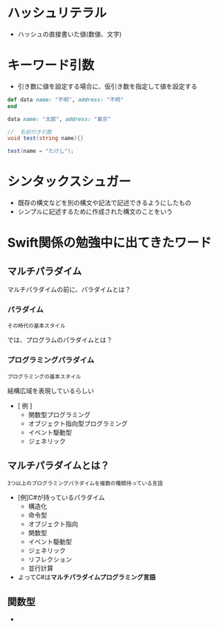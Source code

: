 # ハッシュリテラル
- ハッシュの直接書いた値(数値、文字)
# キーワード引数
- 引き数に値を設定する場合に、仮引き数を指定して値を設定する
```ruby
def data name: "不明", address: "不明"
end

data name: "太郎", address: "東京"
```
```c#
//  名前付き引数
void test(string name){}

test(name = "たけし");
```
# シンタックスシュガー
- 既存の構文などを別の構文や記法で記述できるようにしたもの
- シンプルに記述するために作成された構文のことをいう

# Swift関係の勉強中に出てきたワード

## マルチパラダイム
マルチパラダイムの前に、パラダイムとは？
### パラダイム
```
その時代の基本スタイル
```
では、プログラムのパラダイムとは？

### プログラミングパラダイム
```
プログラミングの基本スタイル
```
結構広域を表現しているらしい
- [ 例 ]
    - 関数型プログラミング
    - オブジェクト指向型プログラミング 
    - イベント駆動型
    - ジェネリック 

## マルチパラダイムとは？
```
3つ以上のプログラミングパラダイムを複数の種類持っている言語
```
- [例]C#が持っているパラダイム
    - 構造化
    - 命令型
    - オブジェクト指向
    - 関数型
    - イベント駆動型
    - ジェネリック
    - リフレクション
    - 並行計算
- よってC#は**マルチパラダイムプログラミング言語**

## 関数型
- 